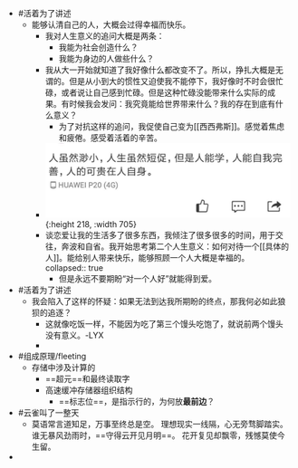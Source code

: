 - #活着为了讲述
	- 能够认清自己的人，大概会过得幸福而快乐。
		- 我对人生意义的追问大概是两条：
			- 我能为社会创造什么？
			- 我能为身边的人做些什么？
		- 我从大一开始就知道了我好像什么都改变不了。所以，挣扎大概是无谓的。但是从小到大的惯性又迫使我不能停下，我好像时不时会很忙碌，或者说让自己感到忙碌。但是这种忙碌没能带来什么实际的成果。有时候我会发问：我究竟能给世界带来什么？我的存在到底有什么意义？
			- 为了对抗这样的追问，我促使自己变为[[西西弗斯]]。感觉着焦虑和疲倦。感受着活着的辛苦。
		- ![image.png](../assets/image_1661140136163_0.png){:height 218, :width 705}
		- 谈恋爱让我的生活多了很多东西，我倾注了很多很多的时间，用于交往，奔波和自省。我开始思考第二个人生意义：如何对待一个[[具体的人]]。能给别人带来快乐，能够照顾一个人大概是幸福的。
		  collapsed:: true
			- 但是永远不要期盼“对一个人好”就能得到爱。
- #活着为了讲述
	- 我会陷入了这样的怀疑：如果无法到达我所期盼的终点，那我何必如此狼狈的追逐？
		- 这就像吃饭一样，不能因为吃了第三个馒头吃饱了，就说前两个馒头没有意义。-LYX
		-
- #组成原理/fleeting
	- 存储中涉及计算的
		- ==超元==和最终读取字
		- 高速缓冲存储器组织结构
			- ==标志位==，是指示行的，为何放**最前边**？
- #云雀叫了一整天
	- 莫语常言道知足，万事至终总是空。
	  理想现实一线隔，心无旁骛脚踏实。
	  谁无暴风劲雨时，==守得云开见月明==。
	  花开复见却飘零，残憾莫使今生留。
-